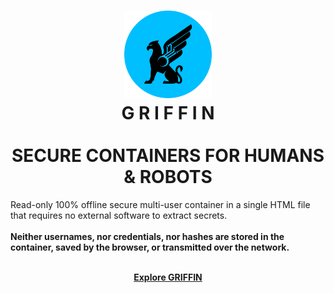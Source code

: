 <h1 align="center"><a href="https://github.com/griffin-container/griffin#readme"><img src="https://github.com/griffin-container/griffin/blob/main/img/logo.svg" width="140px"></a><br>G R I F F I N<br><br>SECURE CONTAINERS FOR HUMANS & ROBOTS</h1>
Read-only 100% offline secure multi-user container in a single HTML file that requires no external software to extract secrets.
<br><br>
<b>Neither usernames, nor credentials, nor hashes are stored in the container, saved by the browser, or transmitted over the network.</b>
<br><br>
<p align="center">
<a href="https://github.com/griffin-container/griffin#readme" title="Explore GRIFFIN"><b>Explore GRIFFIN</b></a>
</p>
<br>